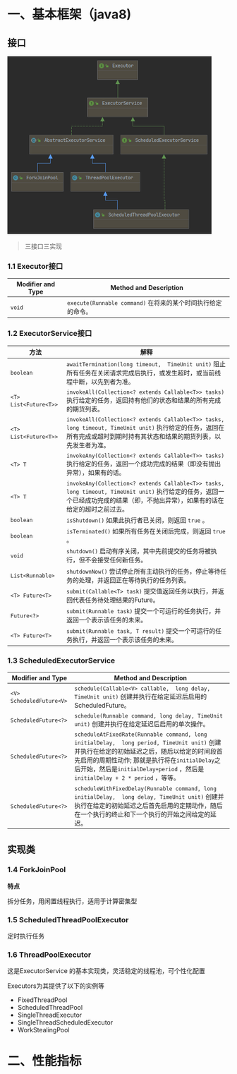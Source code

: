 # 一、基本框架（java8)

## 接口

![image-20210820182846239](juc%E7%BA%BF%E7%A8%8B%E6%B1%A0.assets/image-20210820182846239.png)

> 三接口三实现

### 1.1 Executor接口

| Modifier and Type | Method and Description                                       |
| ----------------- | ------------------------------------------------------------ |
| `void`            | `execute(Runnable command)`  在将来的某个时间执行给定的命令。 |

### 1.2 ExecutorService接口

| 方法                  | 解释                                                         |
| --------------------- | ------------------------------------------------------------ |
| `boolean`             | `awaitTermination(long timeout,  TimeUnit unit)`  阻止所有任务在关闭请求完成后执行，或发生超时，或当前线程中断，以先到者为准。 |
| `<T> List<Future<T>>` | `invokeAll(Collection<? extends Callable<T>> tasks)`  执行给定的任务，返回持有他们的状态和结果的所有完成的期货列表。 |
| `<T> List<Future<T>>` | `invokeAll(Collection<? extends Callable<T>> tasks,  long timeout, TimeUnit unit)`  执行给定的任务，返回在所有完成或超时到期时持有其状态和结果的期货列表，以先发生者为准。 |
| `<T> T`               | `invokeAny(Collection<? extends Callable<T>> tasks)`  执行给定的任务，返回一个成功完成的结果（即没有抛出异常），如果有的话。 |
| `<T> T`               | `invokeAny(Collection<? extends Callable<T>> tasks,  long timeout, TimeUnit unit)`  执行给定的任务，返回一个已经成功完成的结果（即，不抛出异常），如果有的话在给定的超时之前过去。 |
| `boolean`             | `isShutdown()`  如果此执行者已关闭，则返回 `true` 。         |
| `boolean`             | `isTerminated()`  如果所有任务在关闭后完成，则返回 `true` 。 |
| `void`                | `shutdown()`  启动有序关闭，其中先前提交的任务将被执行，但不会接受任何新任务。 |
| `List<Runnable>`      | `shutdownNow()`  尝试停止所有主动执行的任务，停止等待任务的处理，并返回正在等待执行的任务列表。 |
| `<T> Future<T>`       | `submit(Callable<T> task)`  提交值返回任务以执行，并返回代表任务待处理结果的Future。 |
| `Future<?>`           | `submit(Runnable task)`  提交一个可运行的任务执行，并返回一个表示该任务的未来。 |
| `<T> Future<T>`       | `submit(Runnable task, T result)`  提交一个可运行的任务执行，并返回一个表示该任务的未来。 |

### 1.3 ScheduledExecutorService

| Modifier and Type        | Method and Description                                       |
| ------------------------ | ------------------------------------------------------------ |
| `<V> ScheduledFuture<V>` | `schedule(Callable<V> callable,  long delay, TimeUnit unit)`  创建并执行在给定延迟后启用的ScheduledFuture。 |
| `ScheduledFuture<?>`     | `schedule(Runnable command, long delay, TimeUnit unit)`  创建并执行在给定延迟后启用的单次操作。 |
| `ScheduledFuture<?>`     | `scheduleAtFixedRate(Runnable command, long initialDelay,  long period, TimeUnit unit)`  创建并执行在给定的初始延迟之后，随后以给定的时间段首先启用的周期性动作;  那就是执行将在`initialDelay`之后开始，然后是`initialDelay+period`  ，然后是`initialDelay + 2 * period` ，等等。 |
| `ScheduledFuture<?>`     | `scheduleWithFixedDelay(Runnable command, long initialDelay,  long delay, TimeUnit unit)`  创建并执行在给定的初始延迟之后首先启用的定期动作，随后在一个执行的终止和下一个执行的开始之间给定的延迟。 |

## 实现类

### 1.4 ForkJoinPool

**特点**

拆分任务，用闲置线程执行，适用于计算密集型

### 1.5 ScheduledThreadPoolExecutor

定时执行任务

### 1.6 ThreadPoolExecutor

这是ExecutorService 的基本实现类，灵活稳定的线程池，可个性化配置

Executors为其提供了以下的实例等

- FixedThreadPool
- ScheduledThreadPool
- SingleThreadExecutor
- SingleThreadScheduledExecutor
- WorkStealingPool



# 二、性能指标





